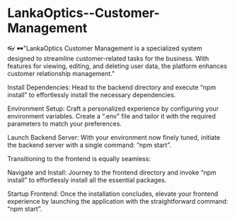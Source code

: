 # LankaOptics--Customer-Management
👓 🕶"LankaOptics Customer Management is a specialized system designed to streamline customer-related tasks for the business. With features for viewing, editing, and deleting user data, the platform enhances customer relationship management."

Install Dependencies: Head to the backend directory and execute “npm install” to effortlessly install the necessary dependencies.

Environment Setup: Craft a personalized experience by configuring your environment variables. Create a “.env” file and tailor it with the required parameters to match your preferences.

Launch Backend Server: With your environment now finely tuned, initiate the backend server with a single command: “npm start”.

Transitioning to the frontend is equally seamless:

Navigate and Install: Journey to the frontend directory and invoke “npm install” to effortlessly install all the essential packages.

Startup Frontend: Once the installation concludes, elevate your frontend experience by launching the application with the straightforward command: “npm start”.
